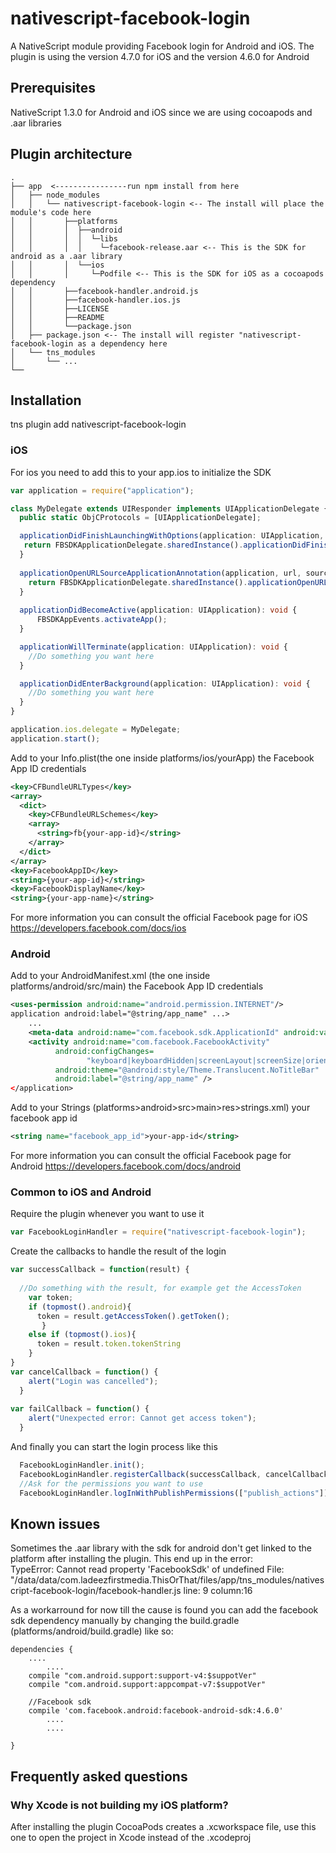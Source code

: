 # nativescript-facebook-login
A NativeScript module providing Facebook login for Android and iOS.
The plugin is using the version 4.7.0 for iOS and the version 4.6.0 for Android 
## Prerequisites
NativeScript 1.3.0 for Android and iOS since we are using cocoapods and .aar libraries
## Plugin architecture
```
.
├── app  <----------------run npm install from here
│   ├── node_modules
│   │   └── nativescript-facebook-login <-- The install will place the module's code here
│   │       ├──platforms
│   │       │  ├──android
│   │       │  │  └─libs
│   │       │  │    └─facebook-release.aar <-- This is the SDK for android as a .aar library
│   │       │  └──ios
│   │       │     └─Podfile <-- This is the SDK for iOS as a cocoapods dependency 
│   │       ├──facebook-handler.android.js
│   │       ├──facebook-handler.ios.js 
│   │       ├──LICENSE
│   │       ├──README
│   │       └──package.json
│   ├── package.json <-- The install will register "nativescript-facebook-login as a dependency here
│   └── tns_modules
│       └── ...
└── 
```

## Installation
tns plugin add nativescript-facebook-login

### iOS
For ios you need to add this to your app.ios to initialize the SDK
```ts
var application = require("application");

class MyDelegate extends UIResponder implements UIApplicationDelegate {
  public static ObjCProtocols = [UIApplicationDelegate];

  applicationDidFinishLaunchingWithOptions(application: UIApplication, launchOptions: NSDictionary): boolean {
   return FBSDKApplicationDelegate.sharedInstance().applicationDidFinishLaunchingWithOptions(application, launchOptions);
  }
  
  applicationOpenURLSourceApplicationAnnotation(application, url, sourceApplication, annotation) {
    return FBSDKApplicationDelegate.sharedInstance().applicationOpenURLSourceApplicationAnnotation(application, url, sourceApplication, annotation);
  }
  
  applicationDidBecomeActive(application: UIApplication): void {
      FBSDKAppEvents.activateApp();
  }

  applicationWillTerminate(application: UIApplication): void {
    //Do something you want here
  }

  applicationDidEnterBackground(application: UIApplication): void {
    //Do something you want here
  }
}

application.ios.delegate = MyDelegate;
application.start();

```

Add to your Info.plist(the one inside platforms/ios/yourApp) the Facebook App ID credentials 
```xml
<key>CFBundleURLTypes</key>
<array>
  <dict>
    <key>CFBundleURLSchemes</key>
    <array>
      <string>fb{your-app-id}</string>
    </array>
  </dict>
</array>
<key>FacebookAppID</key>
<string>{your-app-id}</string>
<key>FacebookDisplayName</key>
<string>{your-app-name}</string>
```
For more information you can consult the official Facebook page for iOS
https://developers.facebook.com/docs/ios

### Android
Add to your AndroidManifest.xml (the one inside platforms/android/src/main) the Facebook App ID credentials
```xml
<uses-permission android:name="android.permission.INTERNET"/>
application android:label="@string/app_name" ...>
    ...
    <meta-data android:name="com.facebook.sdk.ApplicationId" android:value="@string/facebook_app_id"/>
    <activity android:name="com.facebook.FacebookActivity"
          android:configChanges=
                 "keyboard|keyboardHidden|screenLayout|screenSize|orientation"
          android:theme="@android:style/Theme.Translucent.NoTitleBar"
          android:label="@string/app_name" />
</application>
```
Add to your Strings (platforms>android>src>main>res>strings.xml) your facebook app id
```xml
<string name="facebook_app_id">your-app-id</string>
```

For more information you can consult the official Facebook page for Android
https://developers.facebook.com/docs/android
### Common to iOS and Android

Require the plugin whenever you want to use it
```ts
var FacebookLoginHandler = require("nativescript-facebook-login");
```
Create the callbacks to handle the result of the login
```ts
var successCallback = function(result) {
    
  //Do something with the result, for example get the AccessToken
    var token;
    if (topmost().android){
      token = result.getAccessToken().getToken();
       }
    else if (topmost().ios){
      token = result.token.tokenString
    }
}
var cancelCallback = function() {
    alert("Login was cancelled");
  }
  
var failCallback = function() {
    alert("Unexpected error: Cannot get access token");
  }  
```

And finally you can start the login process like this
```ts
  FacebookLoginHandler.init();
  FacebookLoginHandler.registerCallback(successCallback, cancelCallback, failCallback);
  //Ask for the permissions you want to use
  FacebookLoginHandler.logInWithPublishPermissions(["publish_actions"]);
```

## Known issues
Sometimes the .aar library with the sdk for android don't get linked to the platform after installing the plugin. This end up in the error:    
TypeError: Cannot read property 'FacebookSdk' of undefined
File: "/data/data/com.ladeezfirstmedia.ThisOrThat/files/app/tns_modules/nativescript-facebook-login/facebook-handler.js line: 9 column:16   

As a workarround for now till the cause is found you can add the facebook sdk dependency manually by changing the build.gradle (platforms/android/build.gradle) like so:
```
dependencies {
	....
        ....
    compile "com.android.support:support-v4:$suppotVer"
    compile "com.android.support:appcompat-v7:$suppotVer"

    //Facebook sdk
    compile 'com.facebook.android:facebook-android-sdk:4.6.0'
     	....
        ....
    
}
```
## Frequently asked questions

### Why Xcode is not building my iOS platform?

After installing the plugin CocoaPods creates a .xcworkspace file, use this one to open the project in Xcode instead of the .xcodeproj
